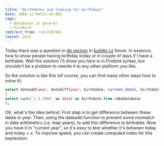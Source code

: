 ```yaml
---
title: "Birthdates and looking for birthdays"
date: 2008-12-09T22:34:00Z
tags:
  - Databases in general
  - Firebird
redirect_from: /id/228760/
layout: post
---
```

Today there was a question in [db section][1] in [builder.cz][2] forum. In essence, how to show people having birthday today or in couple of days if I have a birthdate. Well the solution I'll show you here is in Firebird syntax, but shouldn't be a problem to rewrite it to any other platform you like.

So the solution is like this (of course, you can find many other ways how to solve it):

```sql
select dateadd(year, datediff(year, birthdate, current_date), birthdate) from
(
select cast('1.2.1993' as date) as birthdate from rdb$database
);
```

OK, what's the idea behind. First step is to get difference between these dates in year. Then, using the dateadd function to prevent some mismatch in date arithmetics (i.e. leap years), to add this difference to birthdate. Now you have it in "current year", so it's easy to test whether it's between today and today + x. To improve speed, you can create computed index for this expression.

[1]: http://forum.builder.cz/list.php?21
[2]: http://www.builder.cz/